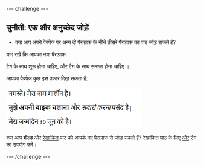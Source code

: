 --- challenge ---

## चुनौती: एक और अनुच्छेद जोड़ें

- क्या आप अपने वेबपेज पर अन्य दो पैराग्राफ के नीचे तीसरे पैराग्राफ का पाठ जोड़ सकते हैं?

याद रखें कि आपका नया पैराग्राफ 

टैग के साथ शुरू होना चाहिए, और  टैग के साथ समाप्त होना चाहिए ।

आपका वेबपेज कुछ इस प्रकार दिख सकता है:

![स्क्रीनशॉट](images/birthday-paragraph.png)

क्या आप **बोल्ड** और <u>रेखांकित</u> पाठ को आपके नए पैराग्राफ से जोड़ सकते हैं? रेखांकित पाठ के लिए <u>और</u> टैग का उपयोग करें।

--- /challenge ---